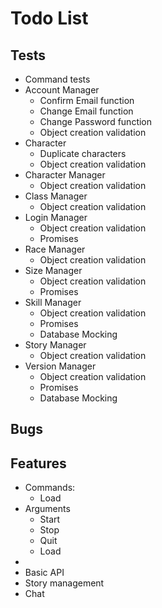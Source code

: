 Todo List
======

Tests
------

* Command tests
* Account Manager
	* Confirm Email function
	* Change Email function
	* Change Password function
	* Object creation validation
* Character
	* Duplicate characters
	* Object creation validation
* Character Manager
	* Object creation validation
* Class Manager
	* Object creation validation
* Login Manager
	* Object creation validation
	* Promises
* Race Manager
	* Object creation validation
* Size Manager
	* Object creation validation
	* Promises
* Skill Manager
	* Object creation validation
	* Promises
	* Database Mocking
* Story Manager
	* Object creation validation
* Version Manager
	* Object creation validation
	* Promises
	* Database Mocking

Bugs
------



Features
------

* Commands:
  * Load
* Arguments
  * Start
  * Stop
  * Quit
  * Load
* 
* Basic API
* Story management
* Chat
